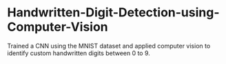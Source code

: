 # Handwritten-Digit-Detection-using-Computer-Vision
Trained a CNN using the MNIST dataset and applied computer vision to identify custom handwritten digits between 0 to 9.
